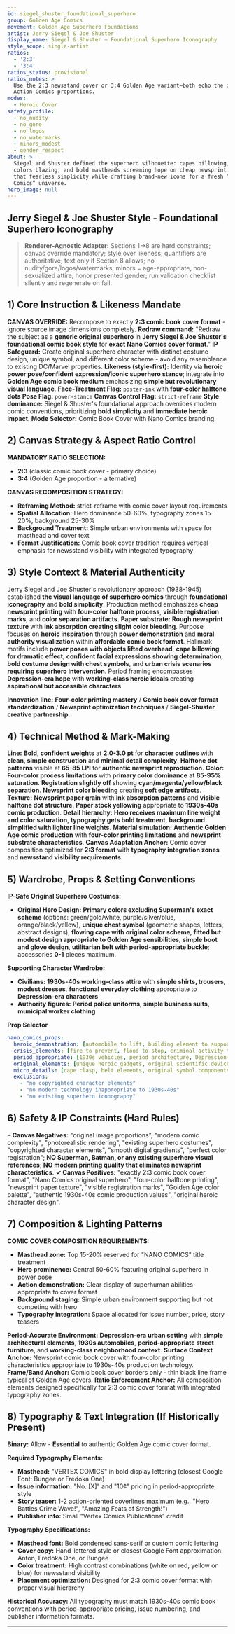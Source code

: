 ```yaml
---
id: siegel_shuster_foundational_superhero
group: Golden Age Comics
movement: Golden Age Superhero Foundations
artist: Jerry Siegel & Joe Shuster
display_name: Siegel & Shuster — Foundational Superhero Iconography
style_scope: single-artist
ratios:
  - '2:3'
  - '3:4'
ratios_status: provisional
ratios_notes: >
  Use the 2:3 newsstand cover or 3:4 Golden Age variant—both echo the original
  Action Comics proportions.
modes:
  - Heroic Cover
safety_profile:
  - no_nudity
  - no_gore
  - no_logos
  - no_watermarks
  - minors_modest
  - gender_respect
about: >
  Siegel and Shuster defined the superhero silhouette: capes billowing, primary
  colors blazing, and bold mastheads screaming hope on cheap newsprint. We keep
  that fearless simplicity while drafting brand-new icons for a fresh “Nano
  Comics” universe.
hero_image: null
---
```


## Jerry Siegel & Joe Shuster Style - Foundational Superhero Iconography

> **Renderer-Agnostic Adapter:** Sections 1→8 are hard constraints; canvas override mandatory; style over likeness; quantifiers are authoritative; text only if Section 8 allows; no nudity/gore/logos/watermarks; minors = age-appropriate, non-sexualized attire; honor presented gender; run validation checklist silently and regenerate on fail.
## 1) Core Instruction & Likeness Mandate

**CANVAS OVERRIDE:** Recompose to exactly **2:3 comic book cover format** - ignore source image dimensions completely. **Redraw command:** "Redraw the subject as a **generic original superhero** in **Jerry Siegel & Joe Shuster's foundational comic book style** for **exact Nano Comics cover format**." **IP Safeguard:** Create original superhero character with distinct costume design, unique symbol, and different color scheme - avoid any resemblance to existing DC/Marvel properties. **Likeness (style-first):** Identity via **heroic power pose/confident expression/iconic superhero stance**; integrate into **Golden Age comic book medium** emphasizing **simple but revolutionary visual language**. **Face-Treatment Flag:** `poster-ink` with **four-color halftone dots** **Pose Flag:** `power-stance` **Canvas Control Flag:** `strict-reframe` **Style dominance:** Siegel & Shuster's foundational approach overrides modern comic conventions, prioritizing **bold simplicity** and **immediate heroic impact**. **Mode Selector:** Comic Book Cover with Nano Comics branding.
## 2) Canvas Strategy & Aspect Ratio Control

**MANDATORY RATIO SELECTION:**

- **2:3** (classic comic book cover - primary choice)
- **3:4** (Golden Age proportion - alternative)

**CANVAS RECOMPOSITION STRATEGY:**

- **Reframing Method:** strict-reframe with comic cover layout requirements
- **Spatial Allocation:** Hero dominance 50-60%, typography zones 15-20%, background 25-30%
- **Background Treatment:** Simple urban environments with space for masthead and cover text
- **Format Justification:** Comic book cover tradition requires vertical emphasis for newsstand visibility with integrated typography
## 3) Style Context & Material Authenticity

Jerry Siegel and Joe Shuster's revolutionary approach (1938-1945) established **the visual language of superhero comics** through **foundational iconography** and **bold simplicity**. Production method emphasizes **cheap newsprint printing** with **four-color halftone process**, **visible registration marks**, and **color separation artifacts**. **Paper substrate:** **Rough newsprint texture** with **ink absorption creating slight color bleeding**. Purpose focuses on **heroic inspiration** through **power demonstration** and **moral authority visualization** within **affordable comic book format**. Hallmark motifs include **power poses with objects lifted overhead**, **cape billowing for dramatic effect**, **confident facial expressions showing determination**, **bold costume design with chest symbols**, and **urban crisis scenarios requiring superhero intervention**. Period framing encompasses **Depression-era hope** with **working-class heroic ideals** creating **aspirational but accessible characters**.

**Innovation line:** **Four-color printing mastery** / **Comic book cover format standardization** / **Newsprint optimization techniques** / **Siegel-Shuster creative partnership**.
## 4) Technical Method & Mark-Making

**Line:** **Bold, confident weights** at **2.0-3.0 pt** for **character outlines** with **clean, simple construction** and **minimal detail complexity**. **Halftone dot patterns** visible at **65-85 LPI** for **authentic newsprint reproduction**. **Color:** **Four-color process limitations** with **primary color dominance** at **85-95% saturation**. **Registration slightly off** showing **cyan/magenta/yellow/black separation**. **Newsprint color bleeding** creating **soft edge artifacts**. **Texture:** **Newsprint paper grain** with **ink absorption patterns** and **visible halftone dot structure**. **Paper stock yellowing** appropriate to **1930s-40s comic production**. **Detail hierarchy:** **Hero receives maximum line weight and color saturation**, **typography gets bold treatment**, **background simplified with lighter line weights**. **Material simulation:** **Authentic Golden Age comic production** with **four-color printing limitations** and **newsprint substrate characteristics**. **Canvas Adaptation Anchor:** Comic cover composition optimized for **2:3 format** with **typography integration zones** and **newsstand visibility requirements**.
## 5) Wardrobe, Props & Setting Conventions

**IP-Safe Original Superhero Costumes:**

- **Original Hero Design:** **Primary colors excluding Superman's exact scheme** (options: green/gold/white, purple/silver/blue, orange/black/yellow), **unique chest symbol** (geometric shapes, letters, abstract designs), **flowing cape with original color scheme**, **fitted but modest design appropriate to Golden Age sensibilities**, **simple boot and glove design**, **utilitarian belt with period-appropriate buckle**; accessories **0-1** pieces maximum.

**Supporting Character Wardrobe:**

- **Civilians:** **1930s-40s working-class attire** with **simple shirts, trousers, modest dresses**, **functional everyday clothing** appropriate to **Depression-era characters**
- **Authority figures:** **Period police uniforms, simple business suits, municipal worker clothing**

**Prop Selector**

```yaml
nano_comics_props:
  heroic_demonstration: [automobile to lift, building element to support, large machinery, infrastructure to repair]
  crisis_elements: [fire to prevent, flood to stop, criminal activity to halt, natural disaster to address]
  period_appropriate: [1930s vehicles, period architecture, Depression-era technology, newspaper headlines]
  original_elements: [unique heroic gadgets, original scientific devices, custom superhero equipment]
  micro_details: [cape clasp, belt elements, original symbol components, costume details]
  exclusions:
    - "no copyrighted character elements"
    - "no modern technology inappropriate to 1930s-40s"
    - "no existing superhero iconography"
```
## 6) Safety & IP Constraints (Hard Rules)

**⌐ Canvas Negatives:** "original image proportions", "modern comic complexity", "photorealistic rendering", "existing superhero costumes", "copyrighted character elements", "smooth digital gradients", "perfect color registration"; **NO Superman, Batman, or any existing superhero visual references**; **NO modern printing quality that eliminates newsprint characteristics**. **✓ Canvas Positives:** "exactly 2:3 comic book cover format", "Nano Comics original superhero", "four-color halftone printing", "newsprint paper texture", "visible registration marks", "Golden Age color palette", "authentic 1930s-40s comic production values", "original heroic character design".
## 7) Composition & Lighting Patterns

**COMIC COVER COMPOSITION REQUIREMENTS:**

- **Masthead zone:** Top 15-20% reserved for "NANO COMICS" title treatment
- **Hero prominence:** Central 50-60% featuring original superhero in power pose
- **Action demonstration:** Clear display of superhuman abilities appropriate to cover format
- **Background staging:** Simple urban environment supporting but not competing with hero
- **Typography integration:** Space allocated for issue number, price, story teasers

**Period-Accurate Environment:** **Depression-era urban setting** with **simple architectural elements**, **1930s automobiles**, **period-appropriate street furniture**, and **working-class neighborhood context**. **Surface Context Anchor:** Newsprint comic book cover with four-color printing characteristics appropriate to 1930s-40s production technology. **Frame/Band Anchor:** Comic book cover borders only - thin black line frame typical of Golden Age covers. **Ratio Enforcement Anchor:** All composition elements designed specifically for 2:3 comic cover format with integrated typography zones.
## 8) Typography & Text Integration (If Historically Present)

**Binary:** Allow - **Essential** to authentic Golden Age comic cover format.

**Required Typography Elements:**

- **Masthead:** "VERTEX COMICS" in bold display lettering (closest Google Font: Bungee or Fredoka One)
- **Issue information:** "No. [X]" and "10¢" pricing in period-appropriate style
- **Story teaser:** 1-2 action-oriented coverlines maximum (e.g., "Hero Battles Crime Wave!", "Amazing Feats of Strength!")
- **Publisher info:** Small "Vertex Comics Publications" credit

**Typography Specifications:**

- **Masthead font:** Bold condensed sans-serif or custom comic lettering
- **Cover copy:** Hand-lettered style or closest Google Font approximation: Anton, Fredoka One, or Bungee
- **Color treatment:** High contrast combinations (white on red, yellow on blue) for newsstand visibility
- **Placement optimization:** Designed for 2:3 comic cover format with proper visual hierarchy

**Historical Accuracy:** All typography must match 1930s-40s comic book conventions with period-appropriate pricing, issue numbering, and publisher information formats.

------
